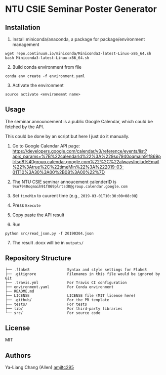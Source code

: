 # NTU CSIE Seminar Poster Generator

## Installation

1. Install miniconda/anaconda, a package for  package/environment management
```
wget repo.continuum.io/miniconda/Miniconda3-latest-Linux-x86_64.sh
bash Miniconda3-latest-Linux-x86_64.sh
```

2. Build conda environment from file
```
conda env create -f environment.yaml
```

3. Activate the environment
```
source activate <environemnt name>
```


## Usage

The seminar announcement is a public Google Calendar, which could be fetched by the API.

This could be done by an script but here I just do it manually.

1. Go to Google Calendar API page:
https://developers.google.com/calendar/v3/reference/events/list?apix_params=%7B%22calendarId%22%3A%229so7940oqmaih91f869plrtsd8%40group.calendar.google.com%22%2C%22alwaysIncludeEmail%22%3Atrue%2C%22timeMin%22%3A%222019-03-01T10%3A30%3A00%2B08%3A00%22%7D

2. The NTU CSIE seminar annoucement calenderID is `9so7940oqmaih91f869plrtsd8@group.calendar.google.com`

3. Set `timeMin` to cuurent time (e.g., `2019-03-01T10:30:00+08:00`)

4. Press `Execute`

5. Copy paste the API result

6. Run
```
python src/read_json.py -f 20190304.json
```

7. The result .docx will be in `outputs/`

## Repository Structure
```
├── .flake8                 Syntax and style settings for Flake8
├── .gitignore              Filenames in this file would be ignored by Git
├── .travis.yml             For Travis CI configuration
├── environment.yaml        For Conda environment
├── README.md
├── LICENSE                 LICENSE file (MIT license here)
├── .github/                For the PR template
├── tests/                  For tests
├── lib/                    For third-party libraries
└── src/                    For source code

```
## License

MIT 

## Authors

Ya-Liang Chang (Allen) [amjltc295](https://github.com/amjltc295/)


